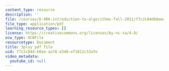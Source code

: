 ```yaml
---
content_type: resource
description: ''
file: /courses/6-006-introduction-to-algorithms-fall-2011/f7c2c84db0aeaa78a340ef1812c33afe_ozsuci5pIso.pdf
file_type: application/pdf
learning_resource_types: []
license: https://creativecommons.org/licenses/by-nc-sa/4.0/
ocw_type: OCWFile
resourcetype: Document
title: 3play pdf file
uid: f7c2c84d-b0ae-aa78-a340-ef1812c33afe
video_metadata:
  youtube_id: null
---
```

